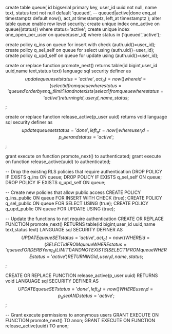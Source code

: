 create table queue(
  id bigserial primary key,
  user_id uuid not null,
  name text,
  status text not null default 'queued',  -- queued|active|done
  enq_at timestamptz default now(),
  act_at timestamptz, left_at timestamptz
);
alter table queue enable row level security;
create unique index one_active on queue((status)) where status='active';
create unique index one_open_per_user on queue(user_id) where status in ('queued','active');

create policy q_ins on queue for insert with check (auth.uid()=user_id);
create policy q_sel_self on queue for select using (auth.uid()=user_id);
create policy q_upd_self on queue for update using (auth.uid()=user_id);

create or replace function promote_next()
returns table(id bigint,user_id uuid,name text,status text)
language sql security definer as $$
  update queue set status='active',act_at=now()
  where id=(
    select id from queue where status='queued' order by enq_at limit 1
  ) and not exists(select 1 from queue where status='active')
  returning id,user_id,name,status;
$$;

create or replace function release_active(p_user uuid)
returns void language sql security definer as $$
  update queue set status='done',left_at=now()
  where user_id=p_user and status='active';
$$;

grant execute on function promote_next() to authenticated;
grant execute on function release_active(uuid) to authenticated;

-- Drop the existing RLS policies that require authentication
DROP POLICY IF EXISTS q_ins ON queue;
DROP POLICY IF EXISTS q_sel_self ON queue;
DROP POLICY IF EXISTS q_upd_self ON queue;

-- Create new policies that allow public access
CREATE POLICY q_ins_public ON queue FOR INSERT WITH CHECK (true);
CREATE POLICY q_sel_public ON queue FOR SELECT USING (true);
CREATE POLICY q_upd_public ON queue FOR UPDATE USING (true);

-- Update the functions to not require authentication
CREATE OR REPLACE FUNCTION promote_next()
RETURNS table(id bigint,user_id uuid,name text,status text)
LANGUAGE sql SECURITY DEFINER AS $$
  UPDATE queue SET status='active',act_at=now()
  WHERE id=(
    SELECT id FROM queue WHERE status='queued' ORDER BY enq_at LIMIT 1
  ) AND NOT EXISTS(SELECT 1 FROM queue WHERE status='active')
  RETURNING id,user_id,name,status;
$$;

CREATE OR REPLACE FUNCTION release_active(p_user uuid)
RETURNS void LANGUAGE sql SECURITY DEFINER AS $$
  UPDATE queue SET status='done',left_at=now()
  WHERE user_id=p_user AND status='active';
$$;

-- Grant execute permissions to anonymous users
GRANT EXECUTE ON FUNCTION promote_next() TO anon;
GRANT EXECUTE ON FUNCTION release_active(uuid) TO anon;